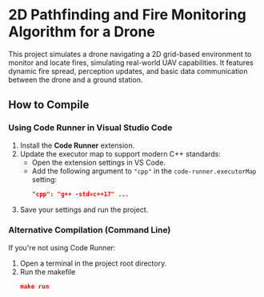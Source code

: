 # 2D Pathfinding and Fire Monitoring Algorithm for a Drone

This project simulates a drone navigating a 2D grid-based environment to monitor and locate fires, simulating real-world UAV capabilities. It features dynamic fire spread, perception updates, and basic data communication between the drone and a ground station. 

## How to Compile

### Using Code Runner in Visual Studio Code
1. Install the **Code Runner** extension.
2. Update the executor map to support modern C++ standards:
   - Open the extension settings in VS Code.
   - Add the following argument to `"cpp"` in the `code-runner.executorMap` setting:
     ```json
     "cpp": "g++ -std=c++17" ...
     ```
3. Save your settings and run the project.

### Alternative Compilation (Command Line)
If you're not using Code Runner:
1. Open a terminal in the project root directory.
2. Run the makefile
   ```json
   make run 
   ```
